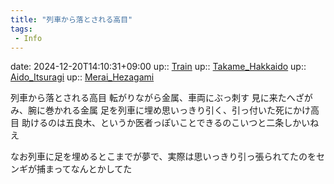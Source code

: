 ```yaml
---
title: "列車から落とされる高目"
tags:
 - Info
---
```


date: 2024-12-20T14:10:31+09:00
up:: [Train](Bar/Novel/Situation/Train.md)
up:: [Takame_Hakkaido](Bar/Novel/Nacaria/Takame_Hakkaido.md)
up:: [Aido_Itsuragi](Bar/Novel/Nacaria/Aido_Itsuragi.md)
up:: [Merai_Hezagami](Bar/Novel/Nacaria/Merai_Hezagami.md)

列車から落とされる高目
転がりながら金属、車両にぶっ刺す
見に来たへざがみ、腕に巻かれる金属
足を列車に埋め思いっきり引く、引っ付いた死にかけ高目
助けるのは五良木、というか医者っぽいことできるのこいつと二条しかいねえ

なお列車に足を埋めるとこまでが夢で、実際は思いっきり引っ張られてたのをセンギが捕まってなんとかしてた
